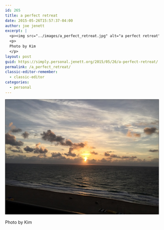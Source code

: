 ```yaml
---
id: 265
title: a perfect retreat
date: 2015-05-26T15:57:37-04:00
author: joe jenett
excerpt: |
  <p><img src="../images/a_perfect_retreat.jpg" alt="a perfect retreat" style="border:none;" /></p>
  <p>
  Photo by Kim
  </p>
layout: post
guid: https://simply.personal.jenett.org/2015/05/26/a-perfect-retreat/
permalink: /a_perfect_retreat/
classic-editor-remember:
  - classic-editor
categories:
  - personal
---
```

<img src="../images/a_perfect_retreat.jpg" alt="a perfect retreat" style="border:none;" />

Photo by Kim